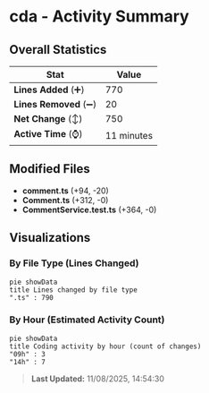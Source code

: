 # cda - Activity Summary 

## Overall Statistics

| Stat                   | Value                                                             |
| ---------------------- | ----------------------------------------------------------------- |
| **Lines Added** (➕)   | 770                                          |
| **Lines Removed** (➖) | 20                                        |
| **Net Change** (↕)    | 750                |
| **Active Time** (⌚)   | 11 minutes |


## Modified Files
- **comment.ts** (+94, -20)
- **Comment.ts** (+312, -0)
- **CommentService.test.ts** (+364, -0)

## Visualizations

### By File Type (Lines Changed)

```mermaid
pie showData
title Lines changed by file type
".ts" : 790
```

### By Hour (Estimated Activity Count)

```mermaid
pie showData
title Coding activity by hour (count of changes)
"09h" : 3
"14h" : 7
```


> **Last Updated:** 11/08/2025, 14:54:30